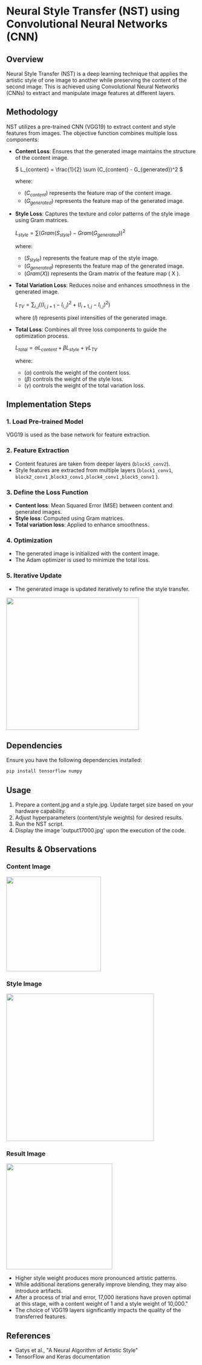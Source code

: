 # Neural Style Transfer (NST) using Convolutional Neural Networks (CNN)

## Overview

Neural Style Transfer (NST) is a deep learning technique that applies the artistic style of one image to another while preserving the content of the second image. This is achieved using Convolutional Neural Networks (CNNs) to extract and manipulate image features at different layers.

## Methodology

NST utilizes a pre-trained CNN (VGG19) to extract content and style features from images. The objective function combines multiple loss components:

- **Content Loss**: Ensures that the generated image maintains the structure of the content image.
  
  $` L_{content} = \frac{1}{2} \sum (C_{content} - G_{generated})^2 `$
  
  where:
  - $`( C_{content} )`$ represents the feature map of the content image.
  - $`( G_{generated} )`$ represents the feature map of the generated image.

- **Style Loss**: Captures the texture and color patterns of the style image using Gram matrices.
  
  $` L_{style} = \sum (Gram(S_{style}) - Gram(G_{generated}))^2 `$
  
  where:
  - $`( S_{style} )`$ represents the feature map of the style image.
  - $`( G_{generated} )`$ represents the feature map of the generated image.
  - $`( Gram(X) )`$ represents the Gram matrix of the feature map \( X \).

- **Total Variation Loss**: Reduces noise and enhances smoothness in the generated image.
  
  $` L_{TV} = \sum_{i,j} ((I_{i,j+1} - I_{i,j})^2 + (I_{i+1,j} - I_{i,j})^2) `$
  
  where $`( I )`$ represents pixel intensities of the generated image.

- **Total Loss**: Combines all three loss components to guide the optimization process.

  $`L_{total} = \alpha L_{content} + \beta L_{style} + \gamma L_{TV}`$

  where:

  - $`(\alpha)`$ controls the weight of the content loss.
  - $`(\beta)`$ controls the weight of the style loss.
  - $`(\gamma)`$ controls the weight of the total variation loss.

## Implementation Steps

### 1. Load Pre-trained Model

VGG19 is used as the base network for feature extraction.

### 2. Feature Extraction

- Content features are taken from deeper layers (`block5_conv2`).
- Style features are extracted from multiple layers (`block1_conv1`, `block2_conv1` ,`block3_conv1` ,`block4_conv1` ,`block5_conv1` ).

### 3. Define the Loss Function

- **Content loss**: Mean Squared Error (MSE) between content and generated images.
- **Style loss**: Computed using Gram matrices.
- **Total variation loss**: Applied to enhance smoothness.

### 4. Optimization

- The generated image is initialized with the content image.
- The Adam optimizer is used to minimize the total loss.

### 5. Iterative Update

- The generated image is updated iteratively to refine the style transfer.

<img src="https://github.com/user-attachments/assets/aa1d4a92-ca05-4ca1-b923-2804e8d2c0c6" width="350"/>

## Dependencies

Ensure you have the following dependencies installed:

```bash
pip install tensorflow numpy
```


## Usage

1. Prepare a content.jpg and a style.jpg. Update target size based on your hardware capability.
2. Adjust hyperparameters (content/style weights) for desired results. 
3. Run the NST script.
4. Display the image 'output17000.jpg' upon the execution of the code.

## Results & Observations
### Content Image
<img src="https://github.com/user-attachments/assets/3d688ded-9ea6-4aea-acc4-1534312bab96" width="250"/>


### Style Image
<img src="https://github.com/user-attachments/assets/009ae32f-0c19-4b77-a1cd-5996b0aa2279" width="390"/>


### Result Image 
<img src="https://github.com/user-attachments/assets/dfc7f0ed-d74c-4fc6-8219-7aecda4febb4" width="280"/>


- Higher style weight produces more pronounced artistic patterns.
- While additional iterations generally improve blending, they may also introduce artifacts.
- After a process of trial and error, 17,000 iterations have proven optimal at this stage, with a content weight of 1 and a style weight of 10,000."
- The choice of VGG19 layers significantly impacts the quality of the transferred features.

## References

- Gatys et al., "A Neural Algorithm of Artistic Style"
- TensorFlow and Keras documentation

